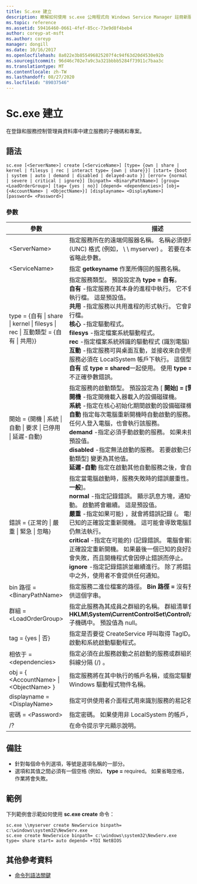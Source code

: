```yaml
---
title: Sc.exe 建立
description: 瞭解如何使用 sc.exe 公用程式向 Windows Service Manager 註冊新服務
ms.topic: reference
ms.assetid: 59416460-0661-4fef-85cc-73e9d8f4beb4
author: coreyp-at-msft
ms.author: coreyp
manager: dongill
ms.date: 10/16/2017
ms.openlocfilehash: 8a022e3b855496825207f4c94f63d20d4530e92b
ms.sourcegitcommit: 96d46c702e7a9c3a321bbbb5284f73911c7baa3c
ms.translationtype: MT
ms.contentlocale: zh-TW
ms.lasthandoff: 08/27/2020
ms.locfileid: "89037546"
---
```

# <a name="scexe-create"></a>Sc.exe 建立

在登錄和服務控制管理員資料庫中建立服務的子機碼和專案。

## <a name="syntax"></a>語法

```
sc.exe [<ServerName>] create [<ServiceName>] [type= {own | share | kernel | filesys | rec | interact type= {own | share}}] [start= {boot | system | auto | demand | disabled | delayed-auto }] [error= {normal | severe | critical | ignore}] [binpath= <BinaryPathName>] [group= <LoadOrderGroup>] [tag= {yes | no}] [depend= <dependencies>] [obj= {<AccountName> | <ObjectName>}] [displayname= <DisplayName>] [password= <Password>]
```

### <a name="parameters"></a>參數

|參數|描述|
|---------|-----------|
|\<ServerName>|指定服務所在的遠端伺服器名稱。 名稱必須使用通用命名慣例 (UNC) 格式 (例如， \\ \\ myserver) 。 若要在本機執行 SC.exe，請省略此參數。|
|\<ServiceName>|指定 **getkeyname** 作業所傳回的服務名稱。|
|type = {自有 \| share \| kernel \| filesys \| rec \| 互動類型 = {自有 \| 共用}}|指定服務類型。 預設設定為 **type = 自有**。</br>**自有** -指定服務在其本身的進程中執行。 它不會與其他服務共用可執行檔。 這是預設值。</br>**共用** -指定服務以共用進程的形式執行。 它會與其他服務共用可執行檔。</br>**核心** -指定驅動程式。</br>**filesys** -指定檔案系統驅動程式。</br>**rec** -指定檔案系統辨識的驅動程式 (識別電腦) 上使用的檔案系統。</br>**互動** -指定服務可與桌面互動，並接收來自使用者的輸入。 互動式服務必須在 LocalSystem 帳戶下執行。 這個型別必須搭配 **type = 自有** 或 **type = shared**一起使用。 使用 **type = 互動** 本身將會產生不正確參數錯誤。|
|開始 = {開機 \| 系統 \| 自動 \| 要求 \| 已停用 \| 延遲-自動}|指定服務的啟動類型。 預設設定為 [ **開始] = [需求**]。</br>**開機** -指定開機載入器載入的設備磁碟機。</br>**系統** -指定在核心初始化期間啟動的設備磁碟機。</br>**自動** 指定每次電腦重新開機時自動啟動的服務。 請注意，即使沒有任何人登入電腦，也會執行該服務。</br>**demand** -指定必須手動啟動的服務。 如果未指定 **start =** ，則這是預設值。</br>**disabled** -指定無法啟動的服務。 若要啟動已停用的服務，請將 [啟動類型] 變更為其他值。</br>**延遲-自動** 指定在啟動其他自動服務之後，會自動啟動的服務。|
|錯誤 = {正常的 \| 嚴重 \| 緊急 \| 忽略}|指定當電腦啟動時，服務失敗時的錯誤嚴重性。 預設設定為 [ **錯誤 = 一般**]。</br>**normal** -指定記錄錯誤。 顯示訊息方塊，通知使用者服務無法啟動。 啟動將會繼續。 這是預設值。</br>**嚴重** -指定如果可能) ，就會將錯誤記錄 (。 電腦會嘗試以最後一個已知的正確設定重新開機。 這可能會導致電腦重新開機，但是服務仍無法執行。</br>**critical** -指定在可能的)  (記錄錯誤。 電腦會嘗試以最後一個已知的正確設定重新開機。 如果最後一個已知的良好設定失敗，則啟動也會失敗，而且開機程式會因停止錯誤而停止。</br>**ignore** -指定記錄錯誤並繼續進行。 除了將錯誤記錄在事件記錄檔中之外，使用者不會提供任何通知。|
|bin 路徑 = \<BinaryPathName>|指定服務二進位檔案的路徑。 **Bin 路徑 =** 沒有預設值，而且必須提供這個字串。|
|群組 = \<LoadOrderGroup>|指定此服務為其成員之群組的名稱。 群組清單會儲存在登錄的 **HKLM\System\CurrentControlSet\Control\ServiceGroupOrder** 子機碼中。 預設值為 null。|
|tag = {yes \| 否}|指定是否要從 CreateService 呼叫取得 TagID。 標記僅適用于開機啟動和系統啟動驅動程式。|
|相依于 = \<dependencies>|指定必須在此服務啟動之前啟動的服務或群組的名稱。 名稱會以正斜線分隔 (/) 。|
|obj = { \<AccountName> \| \<ObjectName> }|指定服務將在其中執行的帳戶名稱，或指定驅動程式將在其中執行的 Windows 驅動程式物件名稱。|
|displayname = \<DisplayName>|指定可供使用者介面程式用來識別服務的易記名稱。|
|密碼 = \<Password>|指定密碼。 如果使用非 LocalSystem 的帳戶，則這是必要的。|
|/?|在命令提示字元顯示說明。|

## <a name="remarks"></a>備註

-   針對每個命令列選項，等號是選項名稱的一部分。
-   選項和其值之間必須有一個空格 (例如， **type =** required。 如果省略空格，作業將會失敗。

## <a name="examples"></a>範例

下列範例會示範如何使用 **sc.exe create** 命令：
```
sc.exe \\myserver create NewService binpath= c:\windows\system32\NewServ.exe
sc.exe create NewService binpath= c:\windows\system32\NewServ.exe type= share start= auto depend= +TDI NetBIOS
```

## <a name="additional-references"></a>其他參考資料

- [命令列語法關鍵](command-line-syntax-key.md)
